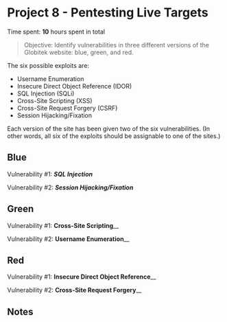 # Project 8 - Pentesting Live Targets

Time spent: **10** hours spent in total

> Objective: Identify vulnerabilities in three different versions of the Globitek website: blue, green, and red.

The six possible exploits are:
* Username Enumeration
* Insecure Direct Object Reference (IDOR)
* SQL Injection (SQLi)
* Cross-Site Scripting (XSS)
* Cross-Site Request Forgery (CSRF)
* Session Hijacking/Fixation

Each version of the site has been given two of the six vulnerabilities. (In other words, all six of the exploits should be assignable to one of the sites.)

## Blue

Vulnerability #1: _________SQL Injection_________


Vulnerability #2: _________Session Hijacking/Fixation_________


## Green

Vulnerability #1: ________Cross-Site Scripting__________

Vulnerability #2: ________Username Enumeration__________


## Red

Vulnerability #1: ________Insecure Direct Object Reference__________

Vulnerability #2: ________Cross-Site Request Forgery__________


## Notes
